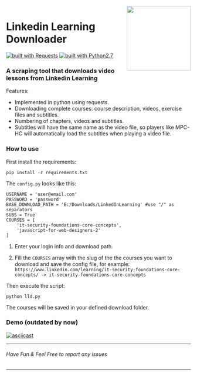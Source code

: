 <img src="https://i.imgur.com/TkbiSQY.png" width="175" align="right">

# Linkedin Learning Downloader
[![built with Requests](https://img.shields.io/badge/built%20with-Requests-yellow.svg?style=flat-square)](http://docs.python-requests.org)
[![built with Python2.7](https://img.shields.io/badge/built%20with-Python2.7-red.svg?style=flat-square)](https://www.python.org/)

### A scraping tool that downloads video lessons from Linkedin Learning
Features:
* Implemented in python using requests.
* Downloading complete courses: course description, videos, exercise files and subtitles.
* Numbering of chapters, videos and subtitles.
* Subtitles will have the same name as the video file, so players like MPC-HC will automatically load the subtitles when playing a video file.

### How to use
First install the requirements:
```
pip install -r requirements.txt
```
The `config.py` looks like this:
```
USERNAME = 'user@email.com'
PASSWORD = 'password'
BASE_DOWNLOAD_PATH = 'E:/Downloads/LinkedInLearning' #use "/" as separators
SUBS = True
COURSES = [
    'it-security-foundations-core-concepts',
    'javascript-for-web-designers-2'
]
```

1. Enter your login info and download path.

2. Fill the `COURSES` array with the slug of the the courses you want to download and save the config file, for example:
`https://www.linkedin.com/learning/it-security-foundations-core-concepts/ -> it-security-foundations-core-concepts`

Then execute the script:
```
python lld.py
```
The courses will be saved in your defined download folder.

### Demo (outdated by now)
[![asciicast](https://asciinema.org/a/143894.png)](https://asciinema.org/a/143894)

---
###### Have Fun & Feel Free to report any issues
---
